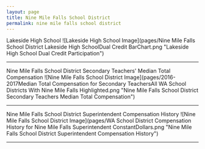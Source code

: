 ```yaml
---
layout: page
title: Nine Mile Falls School District
permalink: nine mile falls school district
---
```



Lakeside High School
![Lakeside High School Image](pages/Nine Mile Falls School District Lakeside High SchoolDual Credit BarChart.png "Lakeside High School Dual Credit Participation")

___

Nine Mile Falls School District Secondary Teachers' Median Total Compensation
![Nine Mile Falls School District Image](pages/2016-2017Median Total Compensation for Secondary TeachersAll WA School Districts With Nine Mile Falls Highlighted.png "Nine Mile Falls School District Secondary Teachers Median Total Compensation")

___

Nine Mile Falls School District Superintendent Compensation History
![Nine Mile Falls School District Image](pages/WA School District Compensation History for Nine Mile Falls Superintendent ConstantDollars.png "Nine Mile Falls School District Superintendent Compensation History")

___

